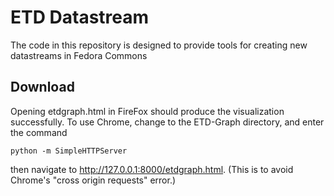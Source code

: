 ETD Datastream
=================
The code in this repository is designed to provide tools for creating new datastreams in Fedora Commons

Download
--------
Opening etdgraph.html in FireFox should produce the visualization successfully. To use Chrome, change to the ETD-Graph directory, and enter the command 

	python -m SimpleHTTPServer

then navigate to http://127.0.0.1:8000/etdgraph.html. (This is to avoid Chrome's "cross origin requests" error.)